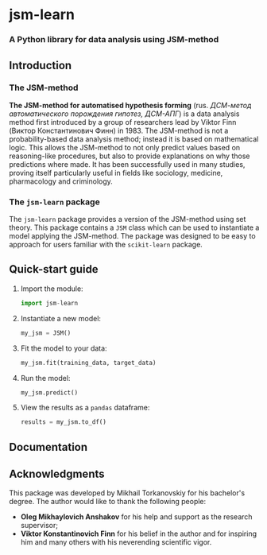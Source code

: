 # jsm-learn
### A Python library for data analysis using JSM-method 
## Introduction
### The JSM-method
**The JSM-method for automatised hypothesis forming** (rus. *ДСМ-метод автоматического порождения гипотез, ДСМ-АПГ*) is a data analysis method first introduced by a group of researchers lead by Viktor Finn (Виктор Константинович Финн) in 1983. The JSM-method is not a probability-based data analysis method; instead it is based on mathematical logic. This allows the JSM-method to not only predict values based on reasoning-like procedures, but also to provide explanations on why those predictions where made. It has been successfully used in many studies, proving itself particularly useful in fields like sociology, medicine, pharmacology and criminology.
### The `jsm-learn` package
The `jsm-learn` package provides a version of the JSM-method using set theory. This package contains a `JSM` class which can be used to instantiate a model applying the JSM-method. The package was designed to be easy to approach for users familiar with the `scikit-learn` package.
## Quick-start guide
1. Import the module:
    ```python
    import jsm-learn
    ```
2. Instantiate a new model:
    ```python
    my_jsm = JSM()
    ```
3. Fit the model to your data:
    ```python
    my_jsm.fit(training_data, target_data)
    ```
4. Run the model:
    ```python
    my_jsm.predict()
    ```
5. View the results as a `pandas` dataframe:
    ```python
    results = my_jsm.to_df()
    ```

## Documentation

## Acknowledgments
This package was developed by Mikhail Torkanovskiy for his bachelor's degree. The author would like to thank the following people:
* **Oleg Mikhaylovich Anshakov** for his help and support as the research supervisor;
* **Viktor Konstantinovich Finn** for his belief in the author and for inspiring him and many others with his neverending scientific vigor. 